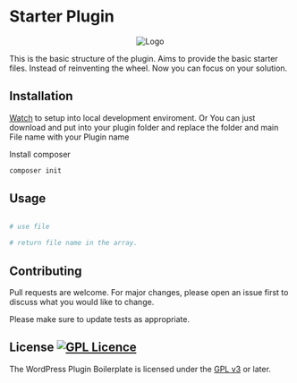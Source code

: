 # Starter Plugin

<p align="center">
  <img src="https://user-images.githubusercontent.com/12247382/168635713-966f5cd3-ccf7-4642-8cfc-c55603d338d6.png" alt="Logo">
</p>

This is the basic structure of the plugin. Aims to provide the basic starter files. Instead of reinventing the wheel. Now you can focus on your solution.

## Installation

 [Watch](https://youtube_url) to setup into local development enviroment. Or
You can just download and put into your plugin folder and replace the folder and main File name with your Plugin name

Install composer
```bash
composer init
```

## Usage

```PHP

# use file

# return file name in the array.


```

## Contributing
Pull requests are welcome. For major changes, please open an issue first to discuss what you would like to change.

Please make sure to update tests as appropriate.

## License [![GPL Licence](https://badges.frapsoft.com/os/gpl/gpl-125x28.png?v=103)](https://opensource.org/licenses/GPL-3.0/)

The WordPress Plugin Boilerplate is licensed under the [GPL v3](license.txt) or later.
